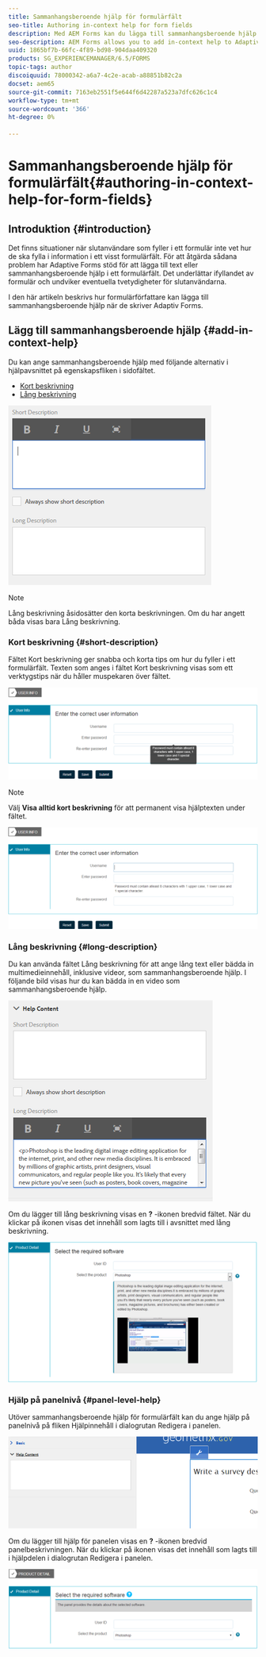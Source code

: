 ```yaml
---
title: Sammanhangsberoende hjälp för formulärfält
seo-title: Authoring in-context help for form fields
description: Med AEM Forms kan du lägga till sammanhangsberoende hjälp i fält och paneler för anpassade formulär, som text eller multimedia, inklusive videor.
seo-description: AEM Forms allows you to add in-context help to Adaptive Form fields and panels, as text or rich media, including videos.
uuid: 1865bf7b-66fc-4f89-bd98-904daa409320
products: SG_EXPERIENCEMANAGER/6.5/FORMS
topic-tags: author
discoiquuid: 78000342-a6a7-4c2e-acab-a88851b82c2a
docset: aem65
source-git-commit: 7163eb2551f5e644f6d42287a523a7dfc626c1c4
workflow-type: tm+mt
source-wordcount: '366'
ht-degree: 0%

---
```



# Sammanhangsberoende hjälp för formulärfält{#authoring-in-context-help-for-form-fields}

## Introduktion {#introduction}

Det finns situationer när slutanvändare som fyller i ett formulär inte vet hur de ska fylla i information i ett visst formulärfält. För att åtgärda sådana problem har Adaptive Forms stöd för att lägga till text eller sammanhangsberoende hjälp i ett formulärfält. Det underlättar ifyllandet av formulär och undviker eventuella tvetydigheter för slutanvändarna.

I den här artikeln beskrivs hur formulärförfattare kan lägga till sammanhangsberoende hjälp när de skriver Adaptiv Forms.

## Lägg till sammanhangsberoende hjälp {#add-in-context-help}

Du kan ange sammanhangsberoende hjälp med följande alternativ i hjälpavsnittet på egenskapsfliken i sidofältet.

* [Kort beskrivning](authoring-in-field-help.md#p-short-description-p)
* [Lång beskrivning](authoring-in-field-help.md#p-long-description-p)

![Kontexthjälp för formulärfält](assets/descriptions.png)

>[!NOTE]
>
>Lång beskrivning åsidosätter den korta beskrivningen. Om du har angett båda visas bara Lång beskrivning.

### Kort beskrivning {#short-description}

Fältet Kort beskrivning ger snabba och korta tips om hur du fyller i ett formulärfält. Texten som anges i fältet Kort beskrivning visas som ett verktygstips när du håller muspekaren över fältet.

![Kort beskrivning för att lägga till sammanhangsberoende hjälp för formulärfält](assets/tooltip.png)

>[!NOTE]
>
>Välj **Visa alltid kort beskrivning** för att permanent visa hjälptexten under fältet.

![Permanent kort sammanhangsberoende hjälp nedanför fältet](assets/short1.png)

### Lång beskrivning {#long-description}

Du kan använda fältet Lång beskrivning för att ange lång text eller bädda in multimedieinnehåll, inklusive videor, som sammanhangsberoende hjälp. I följande bild visas hur du kan bädda in en video som sammanhangsberoende hjälp.

![Lägga till multimedia som sammanhangsberoende hjälp för formulärfält](assets/long-descriptions.png)

Om du lägger till lång beskrivning visas en **?** -ikonen bredvid fältet. När du klickar på ikonen visas det innehåll som lagts till i avsnittet med lång beskrivning.

![Exempel på sammanhangsberoende multimediahjälp](assets/photoshop.png)

### Hjälp på panelnivå {#panel-level-help}

Utöver sammanhangsberoende hjälp för formulärfält kan du ange hjälp på panelnivå på fliken Hjälpinnehåll i dialogrutan Redigera i panelen.

![Lägga till sammanhangsberoende hjälp för en formulärpanel](assets/panel-level-help.png)

Om du lägger till hjälp för panelen visas en **?** -ikonen bredvid panelbeskrivningen. När du klickar på ikonen visas det innehåll som lagts till i hjälpdelen i dialogrutan Redigera i panelen.

![Exempel på sammanhangsberoende hjälp på formulärpanelsnivå](assets/photoshop-1.png)

